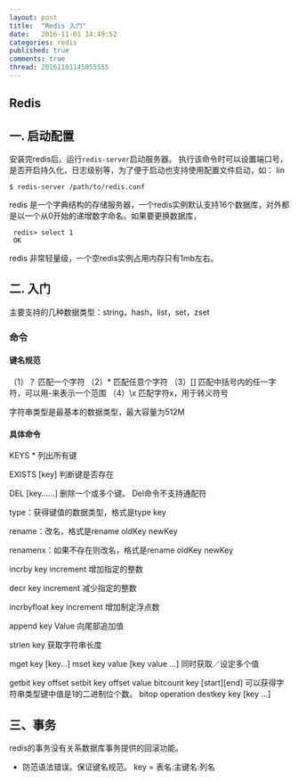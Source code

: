 ```yaml
---
layout: post
title:  "Redis 入门"
date:   2016-11-01 14:49:52
categories: redis
published: true
comments: true
thread: 20161101145055555
---
```

Redis
---

## 一. 启动配置
安装完redis后。运行`redis-server`启动服务器。 执行该命令时可以设置端口号，是否开启持久化，日志级别等，为了便于启动也支持使用配置文件启动，如：
lin
```shell
$ redis-server /path/to/redis.conf
```
redis 是一个字典结构的存储服务器，一个redis实例默认支持16个数据库，对外都是以一个从0开始的递增数字命名。如果要更换数据库，

```shell
 redis> select 1
 OK
```

redis 非常轻量级，一个空redis实例占用内存只有1mb左右。

## 二. 入门
主要支持的几种数据类型：string，hash，list，set，zset

### 命令

#### 键名规范
（1）？ 匹配一个字符
（2）* 匹配任意个字符
（3）[] 匹配中括号内的任一字符，可以用-来表示一个范围
（4）\x 匹配字符x，用于转义符号

字符串类型是最基本的数据类型，最大容量为512M

#### 具体命令

KEYS * 列出所有键

EXISTS [key] 判断键是否存在

DEL [key……] 删除一个或多个键。 Del命令不支持通配符

type：获得键值的数据类型，格式是type key

rename：改名，格式是rename oldKey newKey

renamenx：如果不存在则改名，格式是rename oldKey newKey


incrby key increment 增加指定的整数

decr key increment 减少指定的整数

incrbyfloat key increment 增加制定浮点数

append key Value 向尾部追加值

strlen key 获取字符串长度

mget key [key...]
mset key value [key value ...] 同时获取／设定多个值

getbit key offset
setbit key offset value
bitcount key [start][end]  可以获得字符串类型键中值是1的二进制位个数。
bitop operation destkey key [key ...]

## 三、事务
redis的事务没有关系数据库事务提供的回滚功能。
- 防范语法错误。保证键名规范。
 key = 表名:主键名:列名
